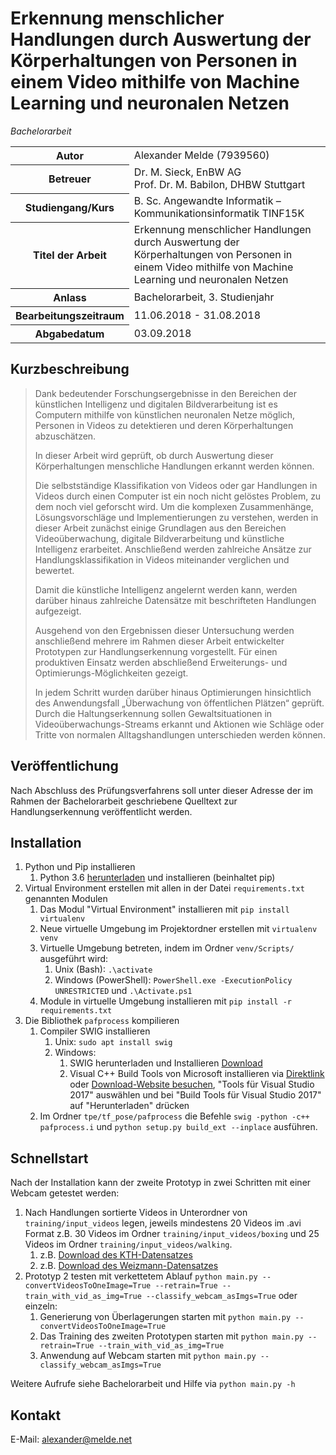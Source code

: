 # Erkennung menschlicher Handlungen durch Auswertung der Körperhaltungen von Personen in einem Video mithilfe von Machine Learning und neuronalen Netzen
_Bachelorarbeit_
<table>
<tr><th>Autor</th><td>Alexander Melde (7939560)</td></tr>
<tr><th>Betreuer</th><td>Dr. M. Sieck, EnBW AG<br/>Prof. Dr. M. Babilon, DHBW Stuttgart</td></tr>
<tr><th>Studiengang/Kurs</th><td>B. Sc. Angewandte Informatik – Kommunikationsinformatik TINF15K</td></tr>
<tr><th>Titel der Arbeit</th><td>Erkennung menschlicher Handlungen durch Auswertung der Körperhaltungen von Personen in einem Video mithilfe von Machine Learning und neuronalen Netzen</td></tr>
<tr><th>Anlass</th><td>Bachelorarbeit, 3. Studienjahr</td></tr>
<tr><th>Bearbeitungszeitraum</th><td>11.06.2018 - 31.08.2018</td></tr>
<tr><th>Abgabedatum</th><td>03.09.2018</td></tr>
</table>

## Kurzbeschreibung
> Dank bedeutender Forschungsergebnisse in den Bereichen der künstlichen Intelligenz und digitalen Bildverarbeitung ist es Computern mithilfe von künstlichen neuronalen Netze möglich, Personen in Videos zu detektieren und deren Körperhaltungen abzuschätzen.
> 
> In dieser Arbeit wird geprüft, ob durch Auswertung dieser Körperhaltungen menschliche Handlungen erkannt werden können.
> 
> Die selbstständige Klassifikation von Videos oder gar Handlungen in Videos durch einen Computer ist ein noch nicht gelöstes Problem, zu dem noch viel geforscht wird. Um die komplexen Zusammenhänge, Lösungsvorschläge und Implementierungen zu verstehen, werden in dieser Arbeit zunächst einige Grundlagen aus den Bereichen Videoüberwachung, digitale Bildverarbeitung und künstliche Intelligenz erarbeitet. Anschließend werden zahlreiche Ansätze zur Handlungsklassifikation in Videos miteinander verglichen und bewertet.
> 
> Damit die künstliche Intelligenz angelernt werden kann, werden darüber hinaus zahlreiche Datensätze mit beschrifteten Handlungen aufgezeigt.
> 
> Ausgehend von den Ergebnissen dieser Untersuchung werden anschließend mehrere im Rahmen dieser Arbeit entwickelter Prototypen zur Handlungserkennung vorgestellt. Für einen produktiven Einsatz werden abschließend Erweiterungs- und Optimierungs-Möglichkeiten gezeigt.
> 
> In jedem Schritt wurden darüber hinaus Optimierungen hinsichtlich des Anwendungsfall „Überwachung von öffentlichen Plätzen“ geprüft. Durch die Haltungserkennung sollen Gewaltsituationen in Videoüberwachungs-Streams erkannt und Aktionen wie Schläge oder Tritte von normalen Alltagshandlungen unterschieden werden können.


## Veröffentlichung
Nach Abschluss des Prüfungsverfahrens soll unter dieser Adresse der im Rahmen der Bachelorarbeit geschriebene Quelltext zur Handlungserkennung veröffentlicht werden.


## Installation

1) Python und Pip installieren
    1) Python 3.6 [herunterladen](https://www.python.org/downloads/) und installieren (beinhaltet pip)
2) Virtual Environment erstellen mit allen in der Datei ``requirements.txt`` genannten Modulen
    1) Das Modul "Virtual Environment" installieren mit ``pip install virtualenv``
    2) Neue virtuelle Umgebung im Projektordner erstellen mit ``virtualenv venv``
    3) Virtuelle Umgebung betreten, indem im Ordner ``venv/Scripts/`` ausgeführt wird: 
        1) Unix (Bash): ``.\activate``
        2) Windows (PowerShell): ``PowerShell.exe -ExecutionPolicy UNRESTRICTED`` und ``.\Activate.ps1``
    4) Module in virtuelle Umgebung installieren mit ``pip install -r requirements.txt``
3) Die Bibliothek ```pafprocess``` kompilieren
    1) Compiler SWIG installieren
        1) Unix: ``sudo apt install swig``
        2) Windows:
            1) SWIG herunterladen und Installieren [Download](http://www.swig.org/download.html)
            2) Visual C++ Build Tools von Microsoft installieren via [Direktlink](https://visualstudio.microsoft.com/thank-you-downloading-visual-studio/?sku=BuildTools&rel=15) oder [Download-Website besuchen](https://visualstudio.microsoft.com/downloads), "Tools für Visual Studio 2017" auswählen und bei "Build Tools für Visual Studio 2017" auf "Herunterladen" drücken
    1) Im Ordner ``tpe/tf_pose/pafprocess`` die Befehle ``swig -python -c++ pafprocess.i`` und ``python setup.py build_ext --inplace`` ausführen.


## Schnellstart

Nach der Installation kann der zweite Prototyp in zwei Schritten mit einer Webcam getestet werden:

1) Nach Handlungen sortierte Videos in Unterordner von ```training/input_videos``` legen, jeweils mindestens 20 Videos im .avi Format z.B. 30 Videos  im Ordner ``training/input_videos/boxing`` und 25 Videos im Ordner ``training/input_videos/walking``.
    1) z.B. [Download des KTH-Datensatzes](http://www.nada.kth.se/cvap/actions/)
    2) z.B. [Download des Weizmann-Datensatzes](http://www.wisdom.weizmann.ac.il/~vision/SpaceTimeActions.html)
2) Prototyp 2 testen mit verkettetem Ablauf ``python main.py --convertVideosToOneImage=True --retrain=True --train_with_vid_as_img=True --classify_webcam_asImgs=True`` oder einzeln:
    1) Generierung von Überlagerungen starten mit ``python main.py --convertVideosToOneImage=True``
    2) Das Training des zweiten Prototypen starten mit ``python main.py --retrain=True --train_with_vid_as_img=True``
    3) Anwendung auf Webcam starten mit ``python main.py --classify_webcam_asImgs=True``

Weitere Aufrufe siehe Bachelorarbeit und Hilfe via ``python main.py -h``


## Kontakt
E-Mail: alexander@melde.net

